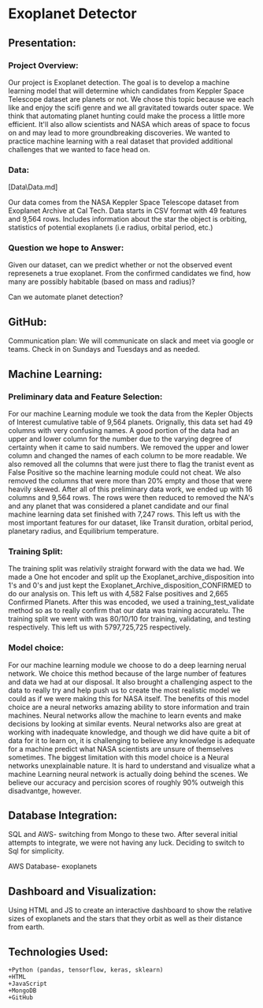 
# Exoplanet Detector

## Presentation:
### Project Overview: 

Our project is Exoplanet detection. The goal is to develop a machine learning model that will determine which candidates from Keppler Space Telescope dataset are planets or not. 
We chose this topic because we each like and enjoy the scifi genre and we all gravitated towards outer space. We think that automating planet hunting could make the process a little more efficient. It'll also allow scientists and NASA which areas of space to focus on and may lead to more groundbreaking discoveries. We wanted to practice machine learning with a real dataset that provided additional challenges that we wanted to face head on. 

### Data:

[Data\Data.md]

Our data comes from the NASA Keppler Space Telescope dataset from Exoplanet Archive at Cal Tech. Data starts in CSV format with 49 features and 9,564 rows. Includes information about the star the object is orbiting, statistics of potential exoplanets (i.e radius, orbital period, etc.)

### Question we hope to Answer:

Given our dataset, can we predict whether or not the observed event represenets a true exoplanet. From the confirmed candidates we find, how many are possibly habitable (based on mass and radius)? 

Can we automate planet detection?


## GitHub:

Communication plan: We will communicate on slack and meet via google or teams. Check in on Sundays and Tuesdays and as needed. 


## Machine Learning:

### Preliminary data and Feature Selection: 
For our machine Learning module we took the data from the Kepler Objects of Interest cumulative table of 9,564 planets. Orignally, this data set had 49 columns with very confusing names. A good portion of the data had an upper and lower column for the number due to the varying degree of certainty when it came to said numbers. We removed the upper and lower column and changed the names of each column to be more readable. We also removed all the columns that were just there to flag the tranist event as False Positive so the machine learning module could not cheat. We also removed the columns that were more than 20% empty and those that were heavily skewed. After all of this preliminary data work, we ended up with 16 columns and 9,564 rows. The rows were then reduced to removed the NA's and any planet that was considered a planet candidate and our final machine learning data set finished with 7,247 rows. This left us with the most important features for our dataset, like Transit duration, orbital period, planetary radius, and Equilibrium temperature.
### Training Split: 
The training split was relativily straight forward with the data we had. We made a One hot encoder and split up the Exoplanet_archive_disposition into 1's and 0's and just kept the Exoplanet_Archive_disposition_CONFIRMED to do our analysis on. This left us with 4,582 False positives and 2,665 Confirmed Planets. After this was encoded, we used a training_test_validate method so as to really confirm that our data was training accuratelu. The training split we went with was 80/10/10 for training, validating, and testing respectively. This left us with 5797,725,725 respectively.
### Model choice: 
For our machine learning module we choose to do a deep learning nerual network. We choice this method because of the large number of features and data we had at our disposal. It also brought a challenging aspect to the data to really try and help push us to create the most realistic model we could as if we were making this for NASA itself. The benefits of this model choice are a neural networks amazing ability to store information and train machines. Neural networks allow the machine to learn events and make decisions by looking at similar events. Neural networks also are great at working with inadequate knowledge, and though we did have quite a bit of data for it to learn on, it is challenging to believe any knowledge is adequate for a machine predict what NASA scientists are unsure of themselves sometimes. The biggest limitation with this model choice is a Neural networks unexplainable nature. It is hard to understand and visualize what a machine Learning neural network is actually doing behind the scenes. We believe our accuracy and percision scores of roughly 90% outweigh this disadvantge, however.


## Database Integration:
SQL and AWS- switching from Mongo to these two. After several initial attempts to integrate, we were not having any luck. Deciding to switch to Sql for simplicity. 

AWS Database- exoplanets


## Dashboard and Visualization:
Using HTML and JS to create an interactive dashboard to show the relative sizes of exoplanets and the stars that they orbit as well as their distance from earth. 


## Technologies Used:
    +Python (pandas, tensorflow, keras, sklearn)
    +HTML 
    +JavaScript
    +MongoDB
    +GitHub



